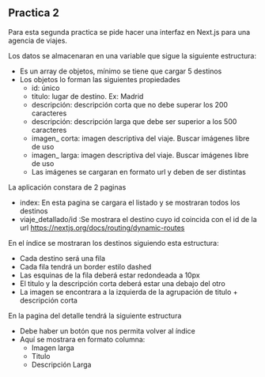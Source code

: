 ## Practica 2

Para esta segunda practica se pide hacer una interfaz en Next.js para una agencia de viajes.

Los datos se almacenaran en una variable que sigue la siguiente estructura:

- Es un array de objetos, mínimo se tiene que cargar 5 destinos
- Los objetos lo forman las siguientes propiedades
  - id: único
  - titulo: lugar de destino. Ex: Madrid
  - descripción: descripción corta que no debe superar los 200 caracteres
  - descripción: descripción larga que debe ser superior a los 500 caracteres
  - imagen\_ corta: imagen descriptiva del viaje. Buscar imágenes libre de uso
  - imagen\_ larga: imagen descriptiva del viaje. Buscar imágenes libre de uso
  - Las imágenes se cargaran en formato url y deben de ser distintas

La aplicación constara de 2 paginas

- index: En esta pagina se cargara el listado y se mostraran todos los destinos
- viaje_detallado/id :Se mostrara el destino cuyo id coincida con el id de la url https://nextjs.org/docs/routing/dynamic-routes

En el índice se mostraran los destinos siguiendo esta estructura:

- Cada destino será una fila
- Cada fila tendrá un border estilo dashed
- Las esquinas de la fila deberá estar redondeada a 10px
- El titulo y la descripción corta deberá estar una debajo del otro
- La imagen se encontrara a la izquierda de la agrupación de titulo + descripción corta

En la pagina del detalle tendrá la siguiente estructura

- Debe haber un botón que nos permita volver al índice
- Aquí se mostrara en formato columna:
  - Imagen larga
  - Titulo
  - Descripción Larga
